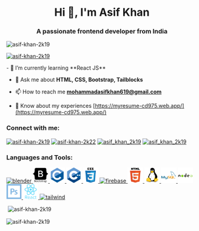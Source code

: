 <h1 align="center">Hi 👋, I'm Asif Khan</h1>
<h3 align="center">A passionate frontend developer from India</h3>

<p align="left"> <img src="https://komarev.com/ghpvc/?username=asif-khan-2k19&label=Profile%20views&color=0e75b6&style=flat" alt="asif-khan-2k19" /> </p>

<p align="left"> <a href="https://github.com/ryo-ma/github-profile-trophy"><img src="https://github-profile-trophy.vercel.app/?username=asif-khan-2k19&column=5&margin-w=15&margin-h=15" alt="asif-khan-2k19" /></a> </p>
<!-- <img src="https://github-profile-trophy.vercel.app/?username=asif-khan-2k19" alt="asif-khan-2k19" /> -->
<!-- https://github-profile-trophy.vercel.app/?username=ryo-ma&column=3&margin-w=15&margin-h=15 -->
- 🌱 I’m currently learning **React JS**

- 💬 Ask me about **HTML, CSS, Bootstrap, Tailblocks**

- 📫 How to reach me **mohammadasifkhan619@gmail.com**

- 📄 Know about my experiences [https://myresume-cd975.web.app/](https://myresume-cd975.web.app/)

<h3 align="left">Connect with me:</h3>
<p align="left">
<a href="https://codepen.io/asif-khan-2k19" target="blank"><img align="center" src="https://raw.githubusercontent.com/rahuldkjain/github-profile-readme-generator/master/src/images/icons/Social/codepen.svg" alt="asif-khan-2k19" height="30" width="40" /></a>
<a href="https://linkedin.com/in/asif-khan-2k22" target="blank"><img align="center" src="https://raw.githubusercontent.com/rahuldkjain/github-profile-readme-generator/master/src/images/icons/Social/linked-in-alt.svg" alt="asif-khan-2k22" height="30" width="40" /></a>
<a href="https://www.codechef.com/users/asif_khan_2k19" target="blank"><img align="center" src="https://cdn.jsdelivr.net/npm/simple-icons@3.1.0/icons/codechef.svg" alt="asif_khan_2k19" height="30" width="40" /></a>
<a href="https://codeforces.com/profile/asif_khan_2k19" target="blank"><img align="center" src="https://raw.githubusercontent.com/rahuldkjain/github-profile-readme-generator/master/src/images/icons/Social/codeforces.svg" alt="asif_khan_2k19" height="30" width="40" /></a>
</p>

<h3 align="left">Languages and Tools:</h3>
<p align="left"> <a href="https://www.blender.org/" target="_blank" rel="noreferrer"> <img src="https://download.blender.org/branding/community/blender_community_badge_white.svg" alt="blender" width="40" height="40"/> </a> <a href="https://getbootstrap.com" target="_blank" rel="noreferrer"> <img src="https://raw.githubusercontent.com/devicons/devicon/master/icons/bootstrap/bootstrap-plain-wordmark.svg" alt="bootstrap" width="40" height="40"/> </a> <a href="https://www.cprogramming.com/" target="_blank" rel="noreferrer"> <img src="https://raw.githubusercontent.com/devicons/devicon/master/icons/c/c-original.svg" alt="c" width="40" height="40"/> </a> <a href="https://www.w3schools.com/cpp/" target="_blank" rel="noreferrer"> <img src="https://raw.githubusercontent.com/devicons/devicon/master/icons/cplusplus/cplusplus-original.svg" alt="cplusplus" width="40" height="40"/> </a> <a href="https://www.w3schools.com/css/" target="_blank" rel="noreferrer"> <img src="https://raw.githubusercontent.com/devicons/devicon/master/icons/css3/css3-original-wordmark.svg" alt="css3" width="40" height="40"/> </a> <a href="https://firebase.google.com/" target="_blank" rel="noreferrer"> <img src="https://www.vectorlogo.zone/logos/firebase/firebase-icon.svg" alt="firebase" width="40" height="40"/> </a> <a href="https://www.w3.org/html/" target="_blank" rel="noreferrer"> <img src="https://raw.githubusercontent.com/devicons/devicon/master/icons/html5/html5-original-wordmark.svg" alt="html5" width="40" height="40"/> </a> <a href="https://www.linux.org/" target="_blank" rel="noreferrer"> <img src="https://raw.githubusercontent.com/devicons/devicon/master/icons/linux/linux-original.svg" alt="linux" width="40" height="40"/> </a> <a href="https://www.mysql.com/" target="_blank" rel="noreferrer"> <img src="https://raw.githubusercontent.com/devicons/devicon/master/icons/mysql/mysql-original-wordmark.svg" alt="mysql" width="40" height="40"/> </a> <a href="https://nodejs.org" target="_blank" rel="noreferrer"> <img src="https://raw.githubusercontent.com/devicons/devicon/master/icons/nodejs/nodejs-original-wordmark.svg" alt="nodejs" width="40" height="40"/> </a> <a href="https://www.photoshop.com/en" target="_blank" rel="noreferrer"> <img src="https://raw.githubusercontent.com/devicons/devicon/master/icons/photoshop/photoshop-line.svg" alt="photoshop" width="40" height="40"/> </a> <a href="https://reactjs.org/" target="_blank" rel="noreferrer"> <img src="https://raw.githubusercontent.com/devicons/devicon/master/icons/react/react-original-wordmark.svg" alt="react" width="40" height="40"/> </a> <a href="https://tailwindcss.com/" target="_blank" rel="noreferrer"> <img src="https://www.vectorlogo.zone/logos/tailwindcss/tailwindcss-icon.svg" alt="tailwind" width="40" height="40"/> </a> </p>

<p>&nbsp;<img align="center" src="https://github-readme-stats.vercel.app/api?username=asif-khan-2k19&show_icons=true&locale=en" alt="asif-khan-2k19" /></p>

<p><img align="center" src="https://github-readme-streak-stats.herokuapp.com/?user=asif-khan-2k19&" alt="asif-khan-2k19" /></p>
